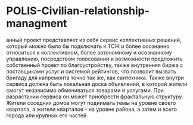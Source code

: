 # POLIS-Civilian-relationship-managment
анный проект представляет из себя сервис коллективных решений, который можно было бы подключать к ТСЖ и более осознанно относиться к коллективном, более автономному и осознанному управлению, посредством голосований и возможности предложить собственный проект по благоустройству, также внутренняя биржа с поставщиками услуг и системой рейтингов, что позволит вызвать бригаду для капремонта точно так же, как сантехника. Также внутри сервиса должна быть локальная доска объявлений, в которой жители смогут независимо обмениваться товарами и услугами. При разрастании сервиса он может приобрести фрактальную структуру. Жители соседних домов могут поднимать темы на уровне своего квартала, а жители кварталов - на уровне района, а затем и всего города или крупных его частей.
